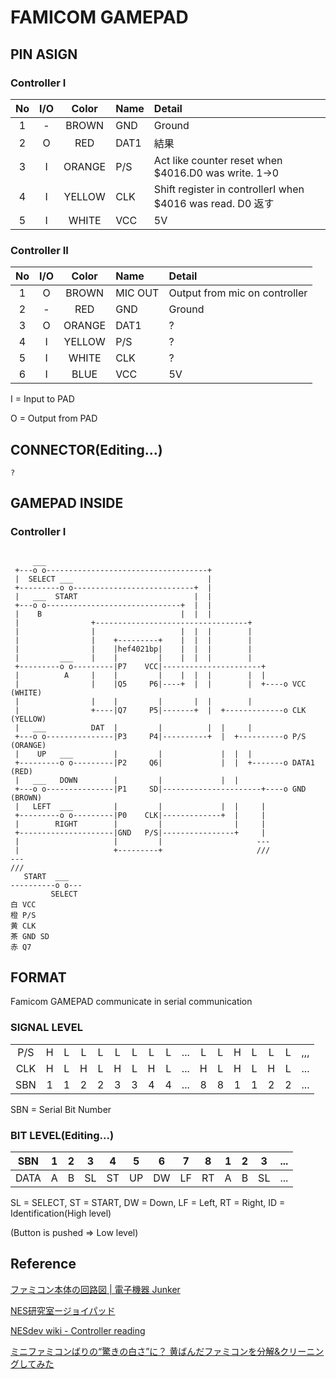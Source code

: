 # FAMICOM GAMEPAD
## PIN ASIGN

### Controller I
|No|I/O|Color| Name   | Detail   |
|:-:|:-:|:-:|:-|:-|
| 1| - |BROWN | GND | Ground |
| 2| O |RED   | DAT1| 結果 |
| 3| I |ORANGE| P/S | Act like counter reset when $4016.D0 was write. 1->0|
| 4| I |YELLOW| CLK | Shift register in controllerI when $4016 was read. D0  返す|
| 5| I |WHITE | VCC | 5V |

### Controller II
|No|I/O|Color| Name   | Detail   |
|:-:|:-:|:-:|:-|:-|
| 1| O |BROWN | MIC OUT| Output from mic on controller|
| 2| - |RED   | GND    | Ground |
| 3| O |ORANGE| DAT1   | ? |
| 4| I |YELLOW| P/S    | ? |
| 5| I |WHITE | CLK    | ? |
| 6| I |BLUE  | VCC    | 5V |

 I = Input to PAD
 
 O = Output from PAD
 
## CONNECTOR(Editing...)

```
?
```
## GAMEPAD INSIDE
 
### Controller I
```

     ___
 +---o o------------------------------------+
 |  SELECT ___                              |
 +---------o o---------------------------+  |
 |   ___  START                          |  |
 +---o o------------------------------+  |  |
 |    B                               |  |  |
 |                +----------------------------------+
 |                |                   |  |  |        |
 |                |    +---------+    |  |  |        |
 |                |    |hef4021bp|    |  |  |        |
 |         ___    |    |         |    |  |  |        |
 +---------o o---------|P7    VCC|----------------------+
 |          A     |    |         |    |  |  |        |  |
 |                |    |Q5     P6|----+  |  |        |  +----o VCC (WHITE)
 |                |    |         |       |  |        |
 |                +----|Q7     P5|-------+  |  +-------------o CLK (YELLOW)
 |   ___          DAT  |         |          |  |     |
 +---o o---------------|P3     P4|----------+  |  +----------o P/S (ORANGE)                                                                                                                                     
 |    UP   ___         |         |             |  |  |
 +---------o o---------|P2     Q6|             |  |  +-------o DATA1 (RED)
 |   ___   DOWN        |         |             |  |
 +---o o---------------|P1     SD|----------------------+----o GND (BROWN)
 |   LEFT  ___         |         |             |  |     |
 +---------o o---------|P0    CLK|-------------+  |     |
 |        RIGHT        |         |                |     |
 +---------------------|GND   P/S|----------------+     |
 |                     |         |                     ---
 |                     +---------+                     ///
---
///
   START  ___
----------o o---
         SELECT
白 VCC
橙 P/S
黄 CLK
茶 GND SD
赤 Q7
```

## FORMAT

Famicom GAMEPAD communicate in serial communication

### SIGNAL LEVEL

|   |   |   |   |   |   |   |   |   |   |   |   |   |   |   |   |   |
|:-:|:-:|:-:|:-:|:-:|:-:|:-:|:-:|:-:|:-:|:-:|:-:|:-:|:-:|:-:|:-:|:-:|
|P/S|  H|  L|  L|  L|  L|  L|  L|  L|...|  L|  L|  H|  L|  L|  L|,,,|
|CLK|  H|  L|  H|  L|  H|  L|  H|  L|...|  H|  L|  H|  L|  H|  L|...|
|SBN|  1|  1|  2|  2|  3|  3|  4|  4|...|  8|  8|  1|  1|  2|  2|...|

SBN = Serial Bit Number

### BIT LEVEL(Editing...)

|SBN |  1|  2|  3|  4|  5|  6|  7|  8|  1|  2|  3|...|
|:-: |:-:|:-:|:-:|:-:|:-:|:-:|:-:|:-:|:-:|:-:|:-:|:-:|
|DATA|  A|  B| SL| ST| UP| DW| LF| RT|  A|  B| SL|...|

SL = SELECT, ST = START, DW = Down, LF = Left, RT = Right, ID = Identification(High level)

(Button is pushed => Low level)

## Reference

[ファミコン本体の回路図 | 電子機器 Junker](https://green.ap.teacup.com/junker/116.html)

[NES研究室ージョイパッド](http://hp.vector.co.jp/authors/VA042397/nes/joypad.html)

[NESdev wiki - Controller reading](https://wiki.nesdev.com/w/index.php/Controller_reading)

[ミニファミコンばりの“驚きの白さ”に？ 黄ばんだファミコンを分解&クリーニングしてみた](https://www.google.com/amp/s/kakakumag.com/amp/game/%3fid=9564)

